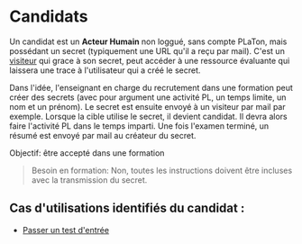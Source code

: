  
# Candidats  

Un candidat est un **Acteur Humain** non loggué, sans compte PLaTon, mais possédant un secret (typiquement une URL qu'il a reçu par mail). C'est un [visiteur](https://github.com/PremierLangage/platon-conception/blob/master/acteur/Visiteur.md) qui grace à son secret, peut accéder à une ressource évaluante qui laissera une trace à l'utilisateur qui a créé le secret.

Dans l'idée, l'enseignant en charge du recrutement dans une formation peut créer des secrets (avec pour argument une activité PL, un temps limite, un nom et un prénom). Le secret est ensuite envoyé à un visiteur par mail par exemple. Lorsque la cible utilise le secret, il devient candidat. Il devra alors faire l'activité PL dans le temps imparti. Une fois l'examen terminé, un résumé est envoyé par mail au créateur du secret.

Objectif: être accepté dans une formation  

> Besoin en formation: Non, toutes les instructions doivent être incluses avec la transmission du secret.

## Cas d'utilisations identifiés du candidat :

* [Passer un test d'entrée](https://github.com/PremierLangage/platon-conception/blob/master/UC/Candidats/Faire-un-test.md)
